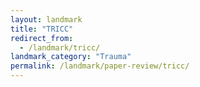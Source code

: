 ```yaml
---
layout: landmark
title: "TRICC"
redirect_from:
  - /landmark/tricc/
landmark_category: "Trauma"
permalink: /landmark/paper-review/tricc/
---
```


<!-- Replace this with article content for TRICC -->

